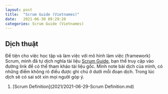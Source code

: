 ```yaml
---
layout: post
title:  "Scrum Guide (Vietnames)"
date:   2021-06-30 09:29:20
categories: Scrum Guide (Vietnames)
---
```

## Dịch thuật

Để tiện cho việc học tập và làm việc với mô hình làm việc (framework) Scrum, mình đã tự dịch nghĩa tài liệu [Scrum Guide](https://scrumguides.org/index.html), bạn thể truy cập vào đường link để có thể tham khảo tài liệu gốc. Mình note bài dịch của mình, có những điểm không rỏ điều được ghi chú ở dưới mỗi đoạn dịch. Trong lúc dịch sẽ có sai sót xin mọi người góp ý.

1. [Scrum Definition](2021/2021-06-29-Scrum Definition.md)



